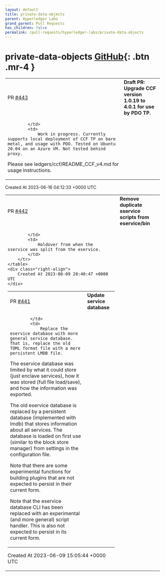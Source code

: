 ```yaml
---
layout: default
title: private-data-objects
parent: Hyperledger Labs
grand_parent: Pull Requests
has_children: false
permalink: /pull-requests/hyperledger-labs/private-data-objects
---
```


# private-data-objects <span class="fs-3 right-align">[GitHub](https://github.com/hyperledger-labs/private-data-objects){: .btn .mr-4 }</span>


<div>
    <table>
        <tr>
            <td>
                PR <a href="https://github.com/hyperledger-labs/private-data-objects/pull/443" class=".btn">#443</a>
            </td>
            <td>
                <b>
                    Draft PR: Upgrade CCF version 1.0.19 to 4.0.1 for use by PDO TP. 
                </b>
            </td>
        </tr>
        <tr>
            <td>
                
            </td>
            <td>
                Work in progress. Currently supports local deployment of CCF TP on bare metal, and usage with PDO. Tested on Ubuntu 20.04 on an Azure VM. Not tested behind proxy.

Please see ledgers/ccf/README_CCF_v4.md for usage instructions.
            </td>
        </tr>
    </table>
    <div class="right-align">
        Created At 2023-06-16 04:12:33 +0000 UTC
    </div>
</div>

<div>
    <table>
        <tr>
            <td>
                PR <a href="https://github.com/hyperledger-labs/private-data-objects/pull/442" class=".btn">#442</a>
            </td>
            <td>
                <b>
                    Remove duplicate sservice scripts from eservice/bin
                </b>
            </td>
        </tr>
        <tr>
            <td>
                
            </td>
            <td>
                Holdover from when the sservice was split from the eservice.
            </td>
        </tr>
    </table>
    <div class="right-align">
        Created At 2023-06-09 20:40:47 +0000 UTC
    </div>
</div>

<div>
    <table>
        <tr>
            <td>
                PR <a href="https://github.com/hyperledger-labs/private-data-objects/pull/441" class=".btn">#441</a>
            </td>
            <td>
                <b>
                    Update service database
                </b>
            </td>
        </tr>
        <tr>
            <td>
                
            </td>
            <td>
                Replace the eservice database with more general service database. That is, replace the old TOML format file with a more persistent LMDB file.
    
The eservice database was limited by what it could store (just enclave services), how it was stored (full file load/save), and how the information was exported.
    
The old eservice database is replaced by a persistent database (implemented with lmdb) that stores information about all services. The database is loaded on first use (similar to the block store manager) from settings in the configuration file.

Note that there are some experimental functions for building plugins that are not expected to persist in their current form.

Note that the eservice database CLI has been replaced with an experimental (and more general) script handler. This is also not expected to persist in its current form.
            </td>
        </tr>
    </table>
    <div class="right-align">
        Created At 2023-06-09 15:05:44 +0000 UTC
    </div>
</div>

